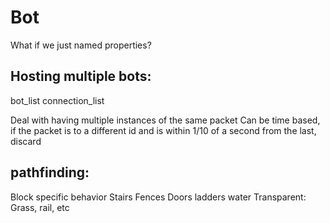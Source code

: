 # Bot

What if we just named properties?

## Hosting multiple bots:
bot_list
connection_list

Deal with having multiple instances of the same packet
Can be time based, if the packet is to a different id and is within 1/10 of a second from the last, discard


## pathfinding:
Block specific behavior
Stairs
Fences
Doors
ladders
water
Transparent: Grass, rail, etc
